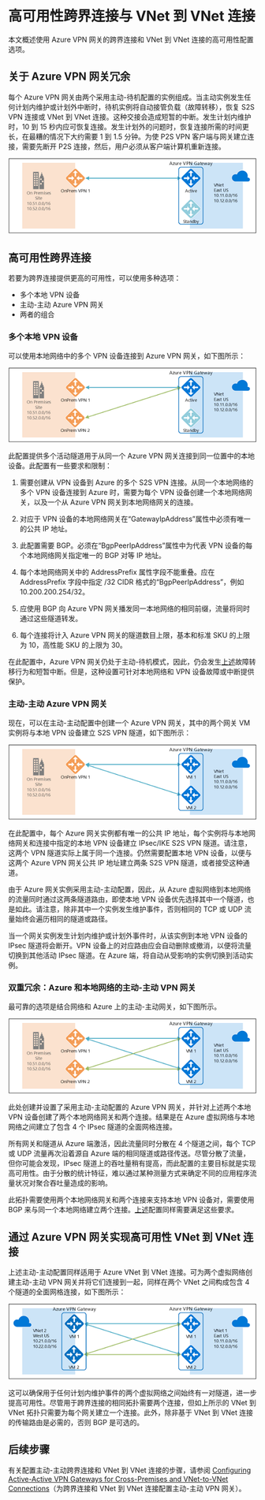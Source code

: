 <properties
   pageTitle="包含 Azure VPN 网关的高可用性配置概述 | Azure"
   description="本文概述使用 Azure VPN 网关的高可用性配置选项。"
   services="vpn-gateway"
   documentationCenter="na"
   authors="yushwang"
   manager="rossort"
   editor=""
   tags=""/>  


<tags
   ms.service="vpn-gateway"
   ms.devlang="na"
   ms.topic="get-started-article"
   ms.tgt_pltfrm="na"
   ms.workload="infrastructure-services"
   ms.date="09/24/2016"
   wacn.date="11/07/2016"
   ms.author="yushwang"/>  


# 高可用性跨界连接与 VNet 到 VNet 连接

本文概述使用 Azure VPN 网关的跨界连接和 VNet 到 VNet 连接的高可用性配置选项。

## <a name = "activestandby"></a>关于 Azure VPN 网关冗余

每个 Azure VPN 网关由两个采用主动-待机配置的实例组成。当主动实例发生任何计划内维护或计划外中断时，待机实例将自动接管负载（故障转移），恢复 S2S VPN 连接或 VNet 到 VNet 连接。这种交接会造成短暂的中断。发生计划内维护时，10 到 15 秒内应可恢复连接。发生计划外的问题时，恢复连接所需的时间更长，在最糟的情况下大约需要 1 到 1.5 分钟。为使 P2S VPN 客户端与网关建立连接，需要先断开 P2S 连接，然后，用户必须从客户端计算机重新连接。

![主动-待机](./media/vpn-gateway-highlyavailable/active-standby.png)  


## 高可用性跨界连接

若要为跨界连接提供更高的可用性，可以使用多种选项：

- 多个本地 VPN 设备
- 主动-主动 Azure VPN 网关
- 两者的组合

### <a name = "activeactiveonprem"></a>多个本地 VPN 设备

可以使用本地网络中的多个 VPN 设备连接到 Azure VPN 网关，如下图所示：

![多个本地 VPN](./media/vpn-gateway-highlyavailable/multiple-onprem-vpns.png)  


此配置提供多个活动隧道用于从同一个 Azure VPN 网关连接到同一位置中的本地设备。此配置有一些要求和限制：

1. 需要创建从 VPN 设备到 Azure 的多个 S2S VPN 连接。从同一个本地网络的多个 VPN 设备连接到 Azure 时，需要为每个 VPN 设备创建一个本地网络网关，以及一个从 Azure VPN 网关到本地网络网关的连接。

2. 对应于 VPN 设备的本地网络网关在“GatewayIpAddress”属性中必须有唯一的公共 IP 地址。

3. 此配置需要 BGP。必须在“BgpPeerIpAddress”属性中为代表 VPN 设备的每个本地网络网关指定唯一的 BGP 对等 IP 地址。

4. 每个本地网络网关中的 AddressPrefix 属性字段不能重叠。应在 AddressPrefix 字段中指定 /32 CIDR 格式的“BgpPeerIpAddress”，例如 10.200.200.254/32。

5. 应使用 BGP 向 Azure VPN 网关播发同一本地网络的相同前缀，流量将同时通过这些隧道转发。

6. 每个连接将计入 Azure VPN 网关的隧道数目上限，基本和标准 SKU 的上限为 10，高性能 SKU 的上限为 30。

在此配置中，Azure VPN 网关仍处于主动-待机模式，因此，仍会发生[上述](#activestandby)故障转移行为和短暂中断。但是，这种设置可针对本地网络和 VPN 设备故障或中断提供保护。
 
### 主动-主动 Azure VPN 网关

现在，可以在主动-主动配置中创建一个 Azure VPN 网关，其中的两个网关 VM 实例将与本地 VPN 设备建立 S2S VPN 隧道，如下图所示：

![主动-主动](./media/vpn-gateway-highlyavailable/active-active.png)  


在此配置中，每个 Azure 网关实例都有唯一的公共 IP 地址，每个实例将与本地网络网关和连接中指定的本地 VPN 设备建立 IPsec/IKE S2S VPN 隧道。请注意，这两个 VPN 隧道实际上属于同一个连接。仍然需要配置本地 VPN 设备，以便与这两个 Azure VPN 网关公共 IP 地址建立两条 S2S VPN 隧道，或者接受这种通道。

由于 Azure 网关实例采用主动-主动配置，因此，从 Azure 虚拟网络到本地网络的流量同时通过这两条隧道路由，即使本地 VPN 设备优先选择其中一个隧道，也是如此。请注意，除非其中一个实例发生维护事件，否则相同的 TCP 或 UDP 流量始终会遍历相同的隧道或路径。

当一个网关实例发生计划内维护或计划外事件时，从该实例到本地 VPN 设备的 IPsec 隧道将会断开。VPN 设备上的对应路由应会自动删除或撤消，以便将流量切换到其他活动 IPsec 隧道。在 Azure 端，将自动从受影响的实例切换到活动实例。

### 双重冗余：Azure 和本地网络的主动-主动 VPN 网关

最可靠的选项是结合网络和 Azure 上的主动-主动网关，如下图所示。

![双重冗余](./media/vpn-gateway-highlyavailable/dual-redundancy.png)  


此处创建并设置了采用主动-主动配置的 Azure VPN 网关，并针对上述两个本地 VPN 设备创建了两个本地网络网关和两个连接。结果是在 Azure 虚拟网络与本地网络之间建立了包含 4 个 IPsec 隧道的全面网格连接。

所有网关和隧道从 Azure 端激活，因此流量同时分散在 4 个隧道之间，每个 TCP 或 UDP 流量再次沿着源自 Azure 端的相同隧道或路径传送。尽管分散了流量，但你可能会发现，IPsec 隧道上的吞吐量稍有提高，而此配置的主要目标就是实现高可用性。由于分散的统计特征，难以通过某种测量方式来确定不同的应用程序流量状况对聚合吞吐量造成的影响。

此拓扑需要使用两个本地网络网关和两个连接来支持本地 VPN 设备对，需要使用 BGP 来与同一个本地网络建立两个连接。[上述](#activeactiveonprem)配置同样需要满足这些要求。

## 通过 Azure VPN 网关实现高可用性 VNet 到 VNet 连接

上述主动-主动配置同样适用于 Azure VNet 到 VNet 连接。可为两个虚拟网络创建主动-主动 VPN 网关并将它们连接到一起，同样在两个 VNet 之间构成包含 4 个隧道的全面网格连接，如下图所示：

![VNet 到 VNet](./media/vpn-gateway-highlyavailable/vnet-to-vnet.png)  


这可以确保用于任何计划内维护事件的两个虚拟网络之间始终有一对隧道，进一步提高可用性。尽管用于跨界连接的相同拓扑需要两个连接，但如上所示的 VNet 到 VNet 拓扑只需要为每个网关建立一个连接。此外，除非基于 VNet 到 VNet 连接的传输路由是必需的，否则 BGP 是可选的。


## 后续步骤

有关配置主动-主动跨界连接和 VNet 到 VNet 连接的步骤，请参阅 [Configuring Active-Active VPN Gateways for Cross-Premises and VNet-to-VNet Connections](http://go.microsoft.com/fwlink/?LinkId=828726)（为跨界连接和 VNet 到 VNet 连接配置主动-主动 VPN 网关）。

<!---HONumber=Mooncake_1031_2016-->